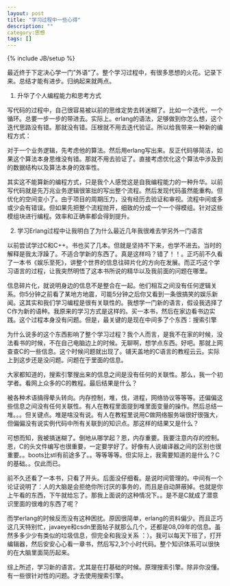 ```yaml
---
layout: post
title: "学习过程中一些心得"
description: ""
category:思想 
tags: []
---
```

{% include JB/setup %}

最近终于下定决心学一门”外语“了。整个学习过程中，有很多思想的火花。记录下来。总结才能有进步。归纳起来就两点。

1. 升华了个人编程能力和思考方式

写代码的过程中，自己很容易被以前的思维定势去转迷糊了。比如一个迭代，一个循环。总要一步一步的带进去。实际上。erlang的语法，足够做到你怎么想，这个迭代思路没有错。那就没有错。压根就不用去迭代验证。所以给我带来一种新的编程方式：

对于一个业务逻辑，先考虑他的算法。然后用erlang写出来。反正代码够简洁，如果这个算法本身思维没有错。那就不用去验证了。直接考虑优化这个算法中涉及到的数据结构以及算法本身的效率性。

其实这不能算新的编程方式，只是我个人感觉这是自我编程能力的一种升华。以前写代码就是先万兆业务逻辑很笨拙的写出整个流程。然后发现代码虽然能重构。但优化的空间变小了。由于项目的周期压力，没有经历去验证和审视。流程中间或多或少会有错误。但如果先把整个流程抛开，细致的分成一个一个得模组。针对这些模组块进行编程。效率和正确率都会得到提升。

2. 学习Erlang过程中让我明白了为什么最近几年我很难去学另外一门语言

以前尝试学过C和C++。书也买了几本。但就是坚持不下来，也学不进去。当时的解释是我太浮躁了。不适合学新的东西了。真是这样吗？错了！！。正巧前不久看了一本书《娱乐至死》，讲整个世界的信息往碎片化的方向在发展。而正巧这个学习语言的过程，让我突然明悟了这本书所说的精华以及我前面的问题在哪里。

信息碎片化，就说明身边的信息不是整合在一起。他们相互之间没有任何逻辑关系。你5分钟之前看了某地方地震，可能5分钟之后你又看到一条很搞笑的娱乐新闻。这其实和我们学习编程是很有关联性的。我想学一门新的语言，假设我选择了C作为新的语种。我原来的学习方式是这样的。买一本书，然后在家边看书边实践。这个过程本身没有问题。但是，最关键的是现在中间多了个东西：搜索引擎

为什么说多的这个东西影响了整个学习过程？我个人而言，是我不在家的时候，没法看书的时候，不在自己电脑边上的时候。无聊啊，想学点东西。好吧。那就上网查查C的一些信息。这个时候问题就出现了。铺天盖地的C语言的教程云云。实际上到这步还是没问题。问题在于里面的信息。

大家都知道的，搜索引擎搜出来的信息之间是没有任何的关联性。那么，我一个初学者。看网上众多的C的教程。最后结果是什么？

被各种术语搞得晕头转向。内存控制，堆，伐，进程，网络协议等等等。还偏偏这些信息之间没有任何关联性。有人在教程里面提到堆里面变量的操作。然后总结一堆。。。但关键点。堆是啥没有说。有人在教程里说用C做网络服务端很好很强大，但偏偏没有说实例代码中所有关联到的知识点。那这样的结果又是什么？

可想而知，我被搞迷糊了。倒地从哪学起？恩，内存重要。我要注意内存的控制。恩，C的头文件编写也很重要，一定要学好了。好像有人说编译器之间的区别也很重要。。boots比stl有前途多了。。等等等等。但实际上，我需要知道的是什么？C的基础。。仅此而已。

前不久还看了一本书，只看了开头。后面没仔细看。是说时间管理的。中间有一个论证说明了：人的大脑是会拒绝你所讨厌的事务的，而且是自动屏蔽掉。也就是你上午看的东西，下午就给忘了。那我上面说的这种情况下。。是不是C就成了潜意识里面的很难的东西了呢？

而学erlang的时候反而没有这种困扰。原因很简单，erlang的资料偏少。而且正巧这几天特别忙，javaeye和csdn里面帖子就那么几个，还都是08,09年的信息。虽然多多少少有类似的垃圾信息，但完全和我没关系 ：）。我可以每天下班了，打开编辑器，然后安安心心看一章书，然后写2,3个小时代码。整个知识体系可以很快的在大脑里面简历起来。

综上所述，学习新的语言。尤其是在打基础的时候。原理搜索引擎。除非你没懂。有一些很针对性的问题。才去使用搜索引擎。